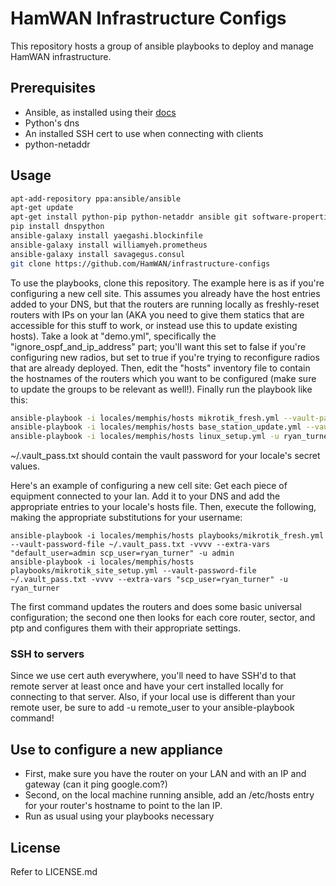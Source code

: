 # HamWAN Infrastructure Configs
This repository hosts a group of ansible playbooks to deploy and manage HamWAN infrastructure.

## Prerequisites
* Ansible, as installed using their [docs](http://docs.ansible.com/intro_installation.html)
* Python's dns
* An installed SSH cert to use when connecting with clients
* python-netaddr

## Usage
```bash
apt-add-repository ppa:ansible/ansible
apt-get update
apt-get install python-pip python-netaddr ansible git software-properties-common -y
pip install dnspython
ansible-galaxy install yaegashi.blockinfile
ansible-galaxy install williamyeh.prometheus
ansible-galaxy install savagegus.consul
git clone https://github.com/HamWAN/infrastructure-configs
```
To use the playbooks, clone this repository. The example here is as if you're configuring a new cell site. This assumes you already have the host entries added to your DNS, but that the routers are running locally as freshly-reset routers with IPs on your lan (AKA you need to give them statics that are accessible for this stuff to work, or instead use this to update existing hosts). Take a look at "demo.yml", specifically the "ignore_ospf_and_ip_address" part; you'll want this set to false if you're configuring new radios, but set to true if you're trying to reconfigure radios that are already deployed. Then, edit the "hosts" inventory file to contain the hostnames of the routers which you want to be configured (make sure to update the groups to be relevant as well!). Finally run the playbook like this:
```bash
ansible-playbook -i locales/memphis/hosts mikrotik_fresh.yml --vault-password-file ~/.vault_pass.txt -vvvv --extra-vars "default_user=admin scp_user=ryan_turner" -u admin
ansible-playbook -i locales/memphis/hosts base_station_update.yml --vault-password-file ~/.vault_pass.txt -vvvv --extra-vars "scp_user=ryan_turner" -u ryan_turner
ansible-playbook -i locales/memphis/hosts linux_setup.yml -u ryan_turner -k -K -s --vault-password-file ~/.vault_pass.txt -vvvv
```
~/.vault_pass.txt should contain the vault password for your locale's secret values.

Here's an example of configuring a new cell site:
Get each piece of equipment connected to your lan. Add it to your DNS and add the appropriate entries to your locale's hosts file. Then, execute the following, making the appropriate substitutions for your username:
```base
ansible-playbook -i locales/memphis/hosts playbooks/mikrotik_fresh.yml --vault-password-file ~/.vault_pass.txt -vvvv --extra-vars "default_user=admin scp_user=ryan_turner" -u admin
ansible-playbook -i locales/memphis/hosts playbooks/mikrotik_site_setup.yml --vault-password-file ~/.vault_pass.txt -vvvv --extra-vars "scp_user=ryan_turner" -u ryan_turner
```
The first command updates the routers and does some basic universal configuration; the second one then looks for each core router, sector, and ptp and configures them with their appropriate settings.

### SSH to servers
Since we use cert auth everywhere, you'll need to have SSH'd to that remote server at least once and have your cert installed locally for connecting to that server. Also, if your local use is different than your remote user, be sure to add -u remote_user to your ansible-playbook command!

## Use to configure a new appliance
* First, make sure you have the router on your LAN and with an IP and gateway (can it ping google.com?)
* Second, on the local machine running ansible, add an /etc/hosts entry for your router's hostname to point to the lan IP.
* Run as usual using your playbooks necessary

## License
Refer to LICENSE.md
